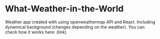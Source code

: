 # What-Weather-in-the-World

Weather app created with using openweathermap API and React. Including dynamical background (changes depending on the weather).
You can check how it works here: (link)
